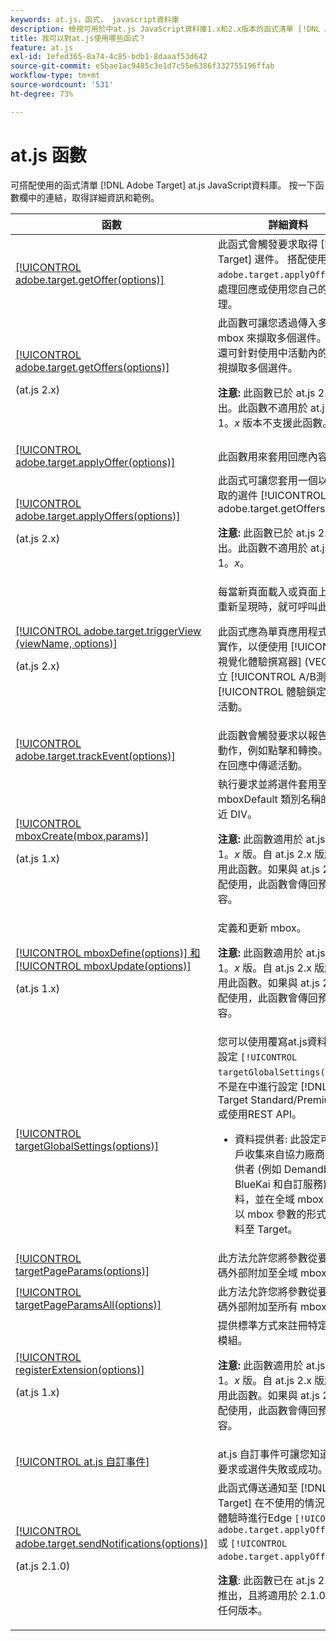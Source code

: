 ```yaml
---
keywords: at.js，函式， javascript資料庫
description: 檢視可用於中at.js JavaScript資料庫1.x和2.x版本的函式清單 [!DNL Adobe Target].
title: 我可以對at.js使用哪些函式？
feature: at.js
exl-id: 1efed365-8a74-4c85-bdb1-8daaaf53d642
source-git-commit: e5bae1ac9485c3e1d7c55e6386f332755196ffab
workflow-type: tm+mt
source-wordcount: '531'
ht-degree: 73%

---
```


# at.js 函數

可搭配使用的函式清單 [!DNL Adobe Target] at.js JavaScript資料庫。 按一下函數欄中的連結，取得詳細資訊和範例。

| 函數 | 詳細資料 |
| --- | --- | 
| [[!UICONTROL adobe.target.getOffer(options)]](/help/dev/implement/client-side/atjs/atjs-functions/adobe-target-getoffer.md) | 此函式會觸發要求取得 [!DNL Target] 選件。 搭配使用 `adobe.target.applyOffer()` 來處理回應或使用您自己的成功處理。 |
| [[!UICONTROL adobe.target.getOffers(options)]](/help/dev/implement/client-side/atjs/atjs-functions/adobe-target-getoffers-atjs-2.md)<P>(at.js 2.x) | 此函數可讓您透過傳入多個 mbox 來擷取多個選件。此外，還可針對使用中活動內的所有檢視擷取多個選件。<P>**注意:** 此函數已於 at.js 2.x 推出。此函數不適用於 at.js 版本 1。*x* 版本不支援此函數。 |
| [[!UICONTROL adobe.target.applyOffer(options)]](/help/dev/implement/client-side/atjs/atjs-functions/adobe-target-applyoffer.md) | 此函數用來套用回應內容。 |
| [[!UICONTROL adobe.target.applyOffers(options)]](/help/dev/implement/client-side/atjs/atjs-functions/adobe-target-applyoffers-atjs-2.md)<P>(at.js 2.x) | 此函式可讓您套用一個以上由擷取的選件 [!UICONTROL adobe.target.getOffers()].<P>**注意:** 此函數已於 at.js 2.x 推出。此函數不適用於 at.js 版本 1。*x*。 |
| [[!UICONTROL adobe.target.triggerView (viewName, options)]](/help/dev/implement/client-side/atjs/atjs-functions/adobe-target-triggerview-atjs-2.md)<P>(at.js 2.x) | 每當新頁面載入或頁面上的元件重新呈現時，就可呼叫此函數。<P> 此函式應為單頁應用程式(SPA)實作，以便使用 [!UICONTROL 視覺化體驗撰寫器] (VEC)以建立 [!UICONTROL A/B測試] 和 [!UICONTROL 體驗鎖定] (XT)活動。 |
| [[!UICONTROL adobe.target.trackEvent(options)]](/help/dev/implement/client-side/atjs/atjs-functions/adobe-target-trackevent.md) | 此函數會觸發要求以報告使用者動作，例如點擊和轉換。它不會在回應中傳遞活動。 |
| [[!UICONTROL mboxCreate(mbox,params)]](/help/dev/implement/client-side/atjs/atjs-functions/mboxcreate-atjs.md)<P>(at.js 1.x) | 執行要求並將選件套用至具有 mboxDefault 類別名稱的最接近 DIV。<P>**注意:** 此函數適用於 at.js 版本 1。*x* 版。自 at.js 2.x 版起已棄用此函數。如果與 at.js 2.x 搭配使用，此函數會傳回預設內容。 |
| [[!UICONTROL mboxDefine(options)] 和 [!UICONTROL mboxUpdate(options)]](/help/dev/implement/client-side/atjs/atjs-functions/mboxdefine-mboxupdate-atjs-1x.md)<P>(at.js 1.x) | 定義和更新 mbox。<P>**注意:** 此函數適用於 at.js 版本 1。*x* 版。自 at.js 2.x 版起已棄用此函數。如果與 at.js 2.x 搭配使用，此函數會傳回預設內容。 |
| [[!UICONTROL targetGlobalSettings(options)]](/help/dev/implement/client-side/atjs/atjs-functions/targetglobalsettings.md) | 您可以使用覆寫at.js資料庫中的設定 `[!UICONTROL targetGlobalSettings()]`，而不是在中進行設定 [!DNL Target Standard/Premium] UI或使用REST API。<ul><li>資料提供者: 此設定可讓客戶收集來自協力廠商資料提供者 (例如 Demandbase、BlueKai 和自訂服務) 的資料，並在全域 mbox 要求中以 mbox 參數的形式傳遞資料至 Target。</li></ul> |
| [[!UICONTROL targetPageParams(options)]](/help/dev/implement/client-side/atjs/atjs-functions/targetpageparams.md) | 此方法允許您將參數從要求程式碼外部附加至全域 mbox。 |
| [[!UICONTROL targetPageParamsAll(options)]](/help/dev/implement/client-side/atjs/atjs-functions/targetpageparamsall.md) | 此方法允許您將參數從要求程式碼外部附加至所有 mbox。 |
| [[!UICONTROL registerExtension(options)]](/help/dev/implement/client-side/atjs/atjs-functions/registerextension-atjs-1x.md)<P>(at.js 1.x) | 提供標準方式來註冊特定的延伸模組。<P>**注意:** 此函數適用於 at.js 版本 1。*x* 版。自 at.js 2.x 版起已棄用此函數。如果與 at.js 2.x 搭配使用，此函數會傳回預設內容。 |
| [[!UICONTROL at.js 自訂事件]](/help/dev/implement/client-side/atjs/atjs-functions/atjs-custom-events.md) | at.js 自訂事件可讓您知道 mbox 要求或選件失敗或成功。 |
| [[!UICONTROL adobe.target.sendNotifications(options)]](/help/dev/implement/client-side/atjs/atjs-functions/adobe-target-sendnotifications-atjs-21.md)<P>(at.js 2.1.0) | 此函式傳送通知至 [!DNL Target] 在不使用的情況下呈現體驗時進行Edge `[!UICONTROL adobe.target.applyOffer()]` 或 `[!UICONTROL adobe.target.applyOffers()]`.<P>**注意**: 此函數已在 at.js 2.1.0 中推出，且將適用於 2.1.0 以上的任何版本。 |
